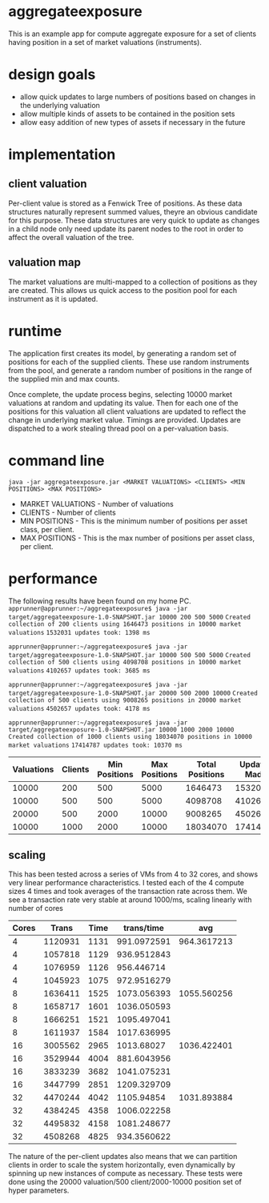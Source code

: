 # aggregateexposure 
This is an example app for compute aggregate exposure for a set of clients having position in a set of market valuations (instruments). 

# design goals
* allow quick updates to large numbers of positions based on changes in the underlying valuation
* allow multiple kinds of assets to be contained in the position sets
* allow easy addition of new types of assets if necessary in the future

# implementation
## client valuation
Per-client value is stored as a Fenwick Tree of positions. As these data structures naturally represent summed values, 
theyre an obvious candidate for this purpose. These data structures are very quick to update as changes in a child node only need
update its parent nodes to the root in order to affect the overall valuation of the tree. 

## valuation map
The market valuations are multi-mapped to a collection of positions as they are created. This allows us quick access to the 
position pool for each instrument as it is updated. 

# runtime
The application first creates its model, by generating a random set of positions for each of the supplied clients. These use random
instruments from the pool, and generate a random number of positions in the range of the supplied min and max counts.

Once complete, the update process begins, selecting 10000 market valuations at random and updating its value. Then for each one of the 
positions for this valuation all client valuations are updated to reflect the change in underlying market value. Timings are provided. Updates are dispatched to a work stealing thread pool on a per-valuation basis.

# command line
`java -jar aggregateexposure.jar <MARKET VALUATIONS> <CLIENTS> <MIN POSITIONS> <MAX POSITIONS>`

* MARKET VALUATIONS - Number of valuations 
* CLIENTS - Number of clients
* MIN POSITIONS - This is the minimum number of positions per asset class, per client.
* MAX POSITIONS - This is the max number of positions per asset class, per client.

# performance
The following results have been found on my home PC.
`apprunner@apprunner:~/aggregateexposure$ java -jar target/aggregateexposure-1.0-SNAPSHOT.jar 10000 200 500 5000`
`Created collection of 200 clients using 1646473 positions in 10000 market valuations`
`1532031 updates took: 1398 ms`

`apprunner@apprunner:~/aggregateexposure$ java -jar target/aggregateexposure-1.0-SNAPSHOT.jar 10000 500 500 5000`
`Created collection of 500 clients using 4098708 positions in 10000 market valuations`
`4102657 updates took: 3685 ms`

`apprunner@apprunner:~/aggregateexposure$ java -jar target/aggregateexposure-1.0-SNAPSHOT.jar 20000 500 2000 10000`
`Created collection of 500 clients using 9008265 positions in 20000 market valuations`
`4502657 updates took: 4178 ms`

`apprunner@apprunner:~/aggregateexposure$ java -jar target/aggregateexposure-1.0-SNAPSHOT.jar 10000 1000 2000 10000`
`Created collection of 1000 clients using 18034070 positions in 10000 market valuations`
`17414787 updates took: 10370 ms`


Valuations | Clients | Min Positions | Max Positions | Total Positions | Updates Made | Time(ms) | Updates per Second
---------- | ------- | ------------- | ------------- | --------------- | ------------ | -------- | -------------------
10000 |	200 |	500 | 5000 | 1646473 | 1532031 | 1398 | 1095873.391
10000	| 500	| 500 | 5000 | 4098708 | 4102657 | 3685 | 1113339.756
20000	| 500	| 2000 | 10000 | 9008265 | 4502657 | 4178 | 1077706.319
10000 |	1000 | 2000 | 10000 | 18034070 | 17414787 | 10370 | 1679343.009

## scaling
This has been tested across a series of VMs from 4 to 32 cores, and shows very linear performance characteristics. I tested each of the 4 compute sizes 4 times and took averages of the transaction rate across them. We see a transaction rate very stable at around 1000/ms, scaling linearly with number of cores

| Cores | Trans   | Time | trans/time   | avg          |
|-------|---------|------|--------------|--------------|
| 4     | 1120931 | 1131 | 991\.0972591 | 964\.3617213 |
| 4     | 1057818 | 1129 | 936\.9512843 |
| 4     | 1076959 | 1126 | 956\.446714  |
| 4     | 1045923 | 1075 | 972\.9516279 |
| 8     | 1636411 | 1525 | 1073\.056393 | 1055\.560256 |
| 8     | 1658717 | 1601 | 1036\.050593 |
| 8     | 1666251 | 1521 | 1095\.497041 |
| 8     | 1611937 | 1584 | 1017\.636995 |
| 16    | 3005562 | 2965 | 1013\.68027  | 1036\.422401 |
| 16    | 3529944 | 4004 | 881\.6043956 |
| 16    | 3833239 | 3682 | 1041\.075231 |
| 16    | 3447799 | 2851 | 1209\.329709 |
| 32    | 4470244 | 4042 | 1105\.94854  | 1031\.893884 |
| 32    | 4384245 | 4358 | 1006\.022258 |
| 32    | 4495832 | 4158 | 1081\.248677 |
| 32    | 4508268 | 4825 | 934\.3560622 |

The nature of the per-client updates also means that we can partition clients in order to scale the system horizontally, even dynamically by spinning up new instances of compute as necessary. These tests were done using the 20000 valuation/500 client/2000-10000 position set of hyper parameters.

